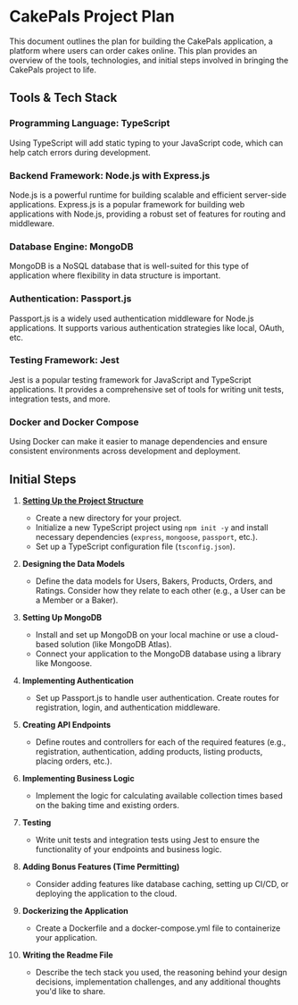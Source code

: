 # CakePals Project Plan

This document outlines the plan for building the CakePals application, a platform where users can order cakes online. This plan provides an overview of the tools, technologies, and initial steps involved in bringing the CakePals project to life.

## Tools & Tech Stack

### Programming Language: TypeScript

Using TypeScript will add static typing to your JavaScript code, which can help catch errors during development.

### Backend Framework: Node.js with Express.js

Node.js is a powerful runtime for building scalable and efficient server-side applications. Express.js is a popular framework for building web applications with Node.js, providing a robust set of features for routing and middleware.

### Database Engine: MongoDB

MongoDB is a NoSQL database that is well-suited for this type of application where flexibility in data structure is important.

### Authentication: Passport.js

Passport.js is a widely used authentication middleware for Node.js applications. It supports various authentication strategies like local, OAuth, etc.

### Testing Framework: Jest

Jest is a popular testing framework for JavaScript and TypeScript applications. It provides a comprehensive set of tools for writing unit tests, integration tests, and more.

### Docker and Docker Compose

Using Docker can make it easier to manage dependencies and ensure consistent environments across development and deployment.

## Initial Steps

1. [**Setting Up the Project Structure**](./step-01-setting-up-the-project-structure)

   - Create a new directory for your project.
   - Initialize a new TypeScript project using `npm init -y` and install necessary dependencies (`express`, `mongoose`, `passport`, etc.).
   - Set up a TypeScript configuration file (`tsconfig.json`).

2. **Designing the Data Models**

   - Define the data models for Users, Bakers, Products, Orders, and Ratings. Consider how they relate to each other (e.g., a User can be a Member or a Baker).

3. **Setting Up MongoDB**

   - Install and set up MongoDB on your local machine or use a cloud-based solution (like MongoDB Atlas).
   - Connect your application to the MongoDB database using a library like Mongoose.

4. **Implementing Authentication**

   - Set up Passport.js to handle user authentication. Create routes for registration, login, and authentication middleware.

5. **Creating API Endpoints**

   - Define routes and controllers for each of the required features (e.g., registration, authentication, adding products, listing products, placing orders, etc.).

6. **Implementing Business Logic**

   - Implement the logic for calculating available collection times based on the baking time and existing orders.

7. **Testing**

   - Write unit tests and integration tests using Jest to ensure the functionality of your endpoints and business logic.

8. **Adding Bonus Features (Time Permitting)**

   - Consider adding features like database caching, setting up CI/CD, or deploying the application to the cloud.

9. **Dockerizing the Application**

   - Create a Dockerfile and a docker-compose.yml file to containerize your application.

10. **Writing the Readme File**
    - Describe the tech stack you used, the reasoning behind your design decisions, implementation challenges, and any additional thoughts you'd like to share.
